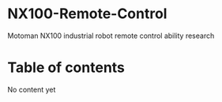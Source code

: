 # NX100-Remote-Control

Motoman NX100 industrial robot remote control ability research


Table of contents
=================
No content yet